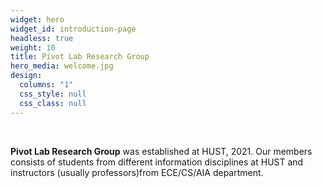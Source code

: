 ```yaml
---
widget: hero
widget_id: introduction-page
headless: true
weight: 10
title: Pivot Lab Research Group
hero_media: welcome.jpg
design:
  columns: "1"
  css_style: null
  css_class: null
---
```

<br>

**Pivot Lab Research Group** was established at HUST, 2021. Our members consists of students from different information disciplines at HUST and instructors (usually professors)from ECE/CS/AIA department.